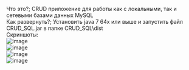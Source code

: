 Что это?; CRUD приложение для работы как с локальными, так и сетевыми базами данных MySQL  
Как развернуть?; Установить java 7 64x или выше и запустить файл CRUD_SQL.jar в папке CRUD_SQL\dist  
Скриншоты:  
![image](https://user-images.githubusercontent.com/58762777/83029120-f825de00-a03a-11ea-9f6e-acd20d966369.png)  
![image](https://user-images.githubusercontent.com/58762777/83029181-0b38ae00-a03b-11ea-949a-cc7224463dae.png)  
![image](https://user-images.githubusercontent.com/58762777/83029292-36230200-a03b-11ea-80f0-35464714c682.png)  
![image](https://user-images.githubusercontent.com/58762777/83029535-71bdcc00-a03b-11ea-8f3a-09b08bc2f340.png)

